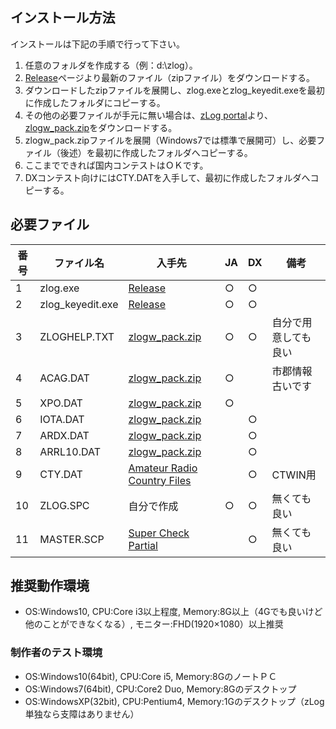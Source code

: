 ## インストール方法
インストールは下記の手順で行って下さい。
1. 任意のフォルダを作成する（例：d:\zlog）。
1. [Release](https://github.com/jr8ppg/zLog/releases)ページより最新のファイル（zipファイル）をダウンロードする。
1. ダウンロードしたzipファイルを展開し、zlog.exeとzlog_keyedit.exeを最初に作成したフォルダにコピーする。
1. その他の必要ファイルが手元に無い場合は、[zLog portal](http://www.zlog.org/)より、[zlogw_pack.zip](http://www.zlog.org/zlogw_pack.zip)をダウンロードする。
1. zlogw_pack.zipファイルを展開（Windows7では標準で展開可）し、必要ファイル（後述）を最初に作成したフォルダへコピーする。
1. ここまでできれば国内コンテストはＯＫです。
1. DXコンテスト向けにはCTY.DATを入手して、最初に作成したフォルダへコピーする。

## 必要ファイル
|番号|ファイル名|入手先|JA|DX|備考|
| --- | --- | --- | --- | --- | --- |
|1|zlog.exe|[Release](https://github.com/jr8ppg/zLog/releases)|○|○||
|2|zlog_keyedit.exe|[Release](https://github.com/jr8ppg/zLog/releases)|○|○||
|3|ZLOGHELP.TXT|[zlogw_pack.zip](http://www.zlog.org/zlogw_pack.zip)|○|○|自分で用意しても良い|
|4|ACAG.DAT|[zlogw_pack.zip](http://www.zlog.org/zlogw_pack.zip)|○||市郡情報古いです|
|5|XPO.DAT|[zlogw_pack.zip](http://www.zlog.org/zlogw_pack.zip)|○|||
|6|IOTA.DAT|[zlogw_pack.zip](http://www.zlog.org/zlogw_pack.zip)||○||
|7|ARDX.DAT|[zlogw_pack.zip](http://http://www.zlog.org/zlogw_pack.zip)||○||
|8|ARRL10.DAT|[zlogw_pack.zip](http://www.zlog.org/zlogw_pack.zip)||○||
|9|CTY.DAT|[Amateur Radio Country Files](https://www.country-files.com/contest/ct/)||○|CTWIN用|
|10|ZLOG.SPC|自分で作成|○|○|無くても良い|
|11|MASTER.SCP|[Super Check Partial](http://www.supercheckpartial.com/)||○|無くても良い|

## 推奨動作環境
* OS:Windows10, CPU:Core i3以上程度, Memory:8G以上（4Gでも良いけど他のことができなくなる）, モニター:FHD(1920×1080）以上推奨

### 制作者のテスト環境
* OS:Windows10(64bit), CPU:Core i5, Memory:8GのノートＰＣ
* OS:Windows7(64bit), CPU:Core2 Duo, Memory:8Gのデスクトップ
* OS:WindowsXP(32bit), CPU:Pentium4, Memory:1Gのデスクトップ（zLog単独なら支障はありません）
